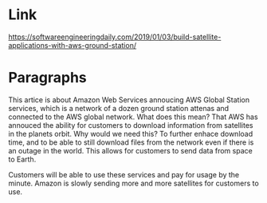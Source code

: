 # Link
https://softwareengineeringdaily.com/2019/01/03/build-satellite-applications-with-aws-ground-station/

# Paragraphs
This artice is about Amazon Web Services annoucing AWS Global Station services, which is a network of a dozen ground station attenas and connected to the AWS global network. What does this mean? That AWS has annouced the ability for customers to download information from satellites in the planets orbit. Why would we need this? To further enhace download time, and to be able to still download files from the network even if there is an outage in the world. This allows for customers to send data from space to Earth. 

Customers will be able to use these services and pay for usage by the minute. Amazon is slowly sending more and more satellites for customers to use. 
